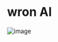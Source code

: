 # wron AI

![image](https://github.com/user-attachments/assets/18eece0a-13b6-4ab7-8f27-a48ec36406a8)
